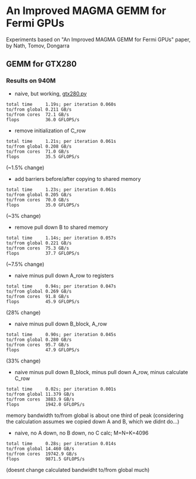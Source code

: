 # An Improved MAGMA GEMM for Fermi GPUs

Experiments based on "An Improved MAGMA GEMM for Fermi GPUs" paper, by Nath, Tomov, Dongarra

## GEMM for GTX280

### Results on 940M

- naive, but working, [gtx280.py](nath_tomov_dongarra/gtx280.py)
```
total time     1.19s; per iteration 0.060s
to/from global 0.211 GB/s
to/from cores  72.1 GB/s
flops          36.0 GFLOPS/s
```

- remove initialization of C_row
```
total time     1.21s; per iteration 0.061s
to/from global 0.208 GB/s
to/from cores  71.0 GB/s
flops          35.5 GFLOPS/s
```
(~1.5% change)
- add barriers before/after copying to shared memory
```
total time     1.23s; per iteration 0.061s
to/from global 0.205 GB/s
to/from cores  70.0 GB/s
flops          35.0 GFLOPS/s
```
(~3% change)
- remove pull down B to shared memory
```
total time     1.14s; per iteration 0.057s
to/from global 0.221 GB/s
to/from cores  75.3 GB/s
flops          37.7 GFLOPS/s
```
(~7.5% change)
- naive minus pull down A_row to registers
```
total time     0.94s; per iteration 0.047s
to/from global 0.269 GB/s
to/from cores  91.8 GB/s
flops          45.9 GFLOPS/s
```
(28% change)
- naive minus pull down B_block, A_row
```
total time     0.90s; per iteration 0.045s
to/from global 0.280 GB/s
to/from cores  95.7 GB/s
flops          47.9 GFLOPS/s
```
(33% change)
- naive minus pull down B_block, minus pull down A_row, minus calculate C_row
```
total time     0.02s; per iteration 0.001s
to/from global 11.379 GB/s
to/from cores  3883.9 GB/s
flops          1942.0 GFLOPS/s
```
memory bandwidth to/from global is about one third of peak (considering the calculation assumes we copied down A and B,
which we didnt do...)
- naive, no A down, no B down, no C calc; M=N=K=4096
```
total time     0.28s; per iteration 0.014s
to/from global 14.460 GB/s
to/from cores  19742.9 GB/s
flops          9871.5 GFLOPS/s
```
(doesnt change calculated bandwidht to/from global much)

